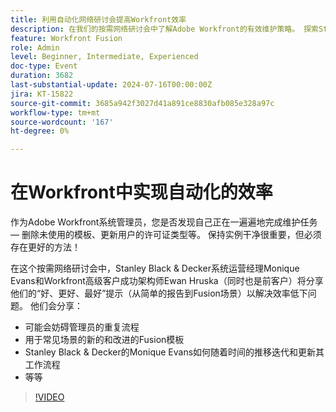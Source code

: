 ```yaml
---
title: 利用自动化网络研讨会提高Workfront效率
description: 在我们的按需网络研讨会中了解Adobe Workfront的有效维护策略。 探索Stanley Black & Decker和Workfront专家关于自动化重复任务、利用Fusion模板和演变工作流流程以实现最佳效率的提示。
feature: Workfront Fusion
role: Admin
level: Beginner, Intermediate, Experienced
doc-type: Event
duration: 3682
last-substantial-update: 2024-07-16T00:00:00Z
jira: KT-15822
source-git-commit: 3685a942f3027d41a891ce8830afb085e328a97c
workflow-type: tm+mt
source-wordcount: '167'
ht-degree: 0%

---
```



# 在Workfront中实现自动化的效率

作为Adobe Workfront系统管理员，您是否发现自己正在一遍遍地完成维护任务 — 删除未使用的模板、更新用户的许可证类型等。 保持实例干净很重要，但必须存在更好的方法！

在这个按需网络研讨会中，Stanley Black &amp; Decker系统运营经理Monique Evans和Workfront高级客户成功架构师Ewan Hruska（同时也是前客户）将分享他们的“好、更好、最好”提示（从简单的报告到Fusion场景）以解决效率低下问题。 他们会分享：

* 可能会妨碍管理员的重复流程
* 用于常见场景的新的和改进的Fusion模板
* Stanley Black &amp; Decker的Monique Evans如何随着时间的推移迭代和更新其工作流程
* 等等

>[!VIDEO](https://video.tv.adobe.com/v/3431016/?learn=on)
